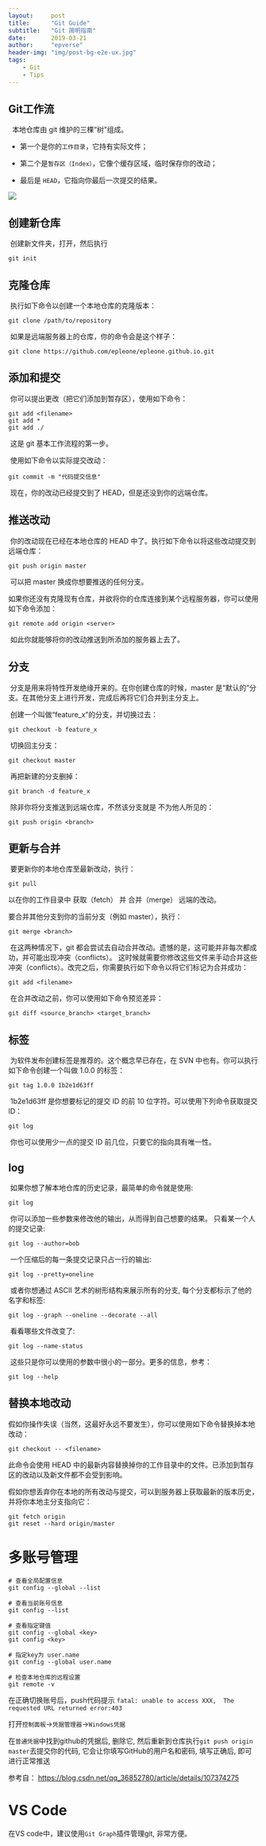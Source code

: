 ```yaml
---
layout:     post
title:      "Git Guide"
subtitle:   "Git 简明指南"
date:       2019-03-21
author:     "epverse"
header-img: "img/post-bg-e2e-ux.jpg"
tags:
    - Git
    - Tips
---
```




## Git工作流

​                                                            ​                                                                                                                                                                                                                                                                                             		     		     		     		     		     		     		     		     		     	     本地仓库由 git 维护的三棵“树”组成。

- 第一个是你的`工作目录`，它持有实际文件；

- 第二个是`暂存区（Index）`，它像个缓存区域，临时保存你的改动；

- 最后是 `HEAD`，它指向你最后一次提交的结果。



![](https://raw.githubusercontent.com/epleone/epleone.github.io/master/img/git_workflow.png) 



## 创建新仓库

​                                                                                                                                                                                                                                                                                                                                                          		     		     		     		     		     		     		     		     		     	     创建新文件夹，打开，然后执行

```shell
git init
```



## 克隆仓库

​                                                                                                                                                                                                                                                                                                                                                          		     		     		     		     		     		     		     		     		     	     执行如下命令以创建一个本地仓库的克隆版本：

```shell
git clone /path/to/repository
```

​                                                                                                                                                                                                                                                                                                                                                          		     		     		     		     		     		     		     		     		     	     如果是远端服务器上的仓库，你的命令会是这个样子：

``` shell
git clone https://github.com/epleone/epleone.github.io.git
```



## 添加和提交

​                                                                                                                                                                                                                                                                                                                                                          		     		     		     		     		     		     		     		     		     	     你可以提出更改（把它们添加到暂存区），使用如下命令：

``` shell
git add <filename>
git add *
git add ./
```

​                                                                                                                                                                                                                                                                                                                                                          		     		     		     		     		     		     		     		     		     	     这是 git 基本工作流程的第一步。



​                                                                                                                                                                                                                                                                                                                                                          		     		     		     		     		     		     		     		     		     	     使用如下命令以实际提交改动：

``` shell
git commit -m "代码提交信息"
```

​                                                                                                                                                                                                                                                                                                                                                          		     		     		     		     		     		     		     		     		     	     现在，你的改动已经提交到了 HEAD，但是还没到你的远端仓库。



## 推送改动

​                                                                                                                                                                                                                                                                                                                                                          		     		     		     		     		     		     		     		     		     	     你的改动现在已经在本地仓库的 HEAD 中了。执行如下命令以将这些改动提交到远端仓库：

``` shell
git push origin master
```

​                                                                                                                                                                                                                                                                                                                                                          		     		     		     		     		     		     		     		     		     	     可以把 master 换成你想要推送的任何分支。

​                                                                                                                                                                                                                                                                                                                                                          		     		     		     		     		     		     		     		     		     	     如果你还没有克隆现有仓库，并欲将你的仓库连接到某个远程服务器，你可以使用如下命令添加：

``` shell
git remote add origin <server>
```

​                                                                                                                                                                                                                                                                                                                                                          		     		     		     		     		     		     		     		     		     	     如此你就能够将你的改动推送到所添加的服务器上去了。



## 分支

​                                                                                                                                                                                                                                                                                                                                                          		     		     		     		     		     		     		     		     		     	     分支是用来将特性开发绝缘开来的。在你创建仓库的时候，master 是“默认的”分支。在其他分支上进行开发，完成后再将它们合并到主分支上。

​                                                                                                                                                                                                                                                                                                                                                          		     		     		     		     		     		     		     		     		     	     创建一个叫做“feature_x”的分支，并切换过去：

``` shell
git checkout -b feature_x
```

​                                                                                                                                                                                                                                                                                                                                                          		     		     		     		     		     		     		     		     		     	     切换回主分支：

```shell
git checkout master
```

​                                                                                                                                                                                                                                                                                                                                                          		     		     		     		     		     		     		     		     		     	     再把新建的分支删掉：

```shell
git branch -d feature_x
```

​                                                                                                                                                                                                                                                                                                                                                          		     		     		     		     		     		     		     		     		     	     除非你将分支推送到远端仓库，不然该分支就是 不为他人所见的：

``` shell
git push origin <branch>
```



## 更新与合并

​                                                                                                                                                                                                                                                                                                                                                          		     		     		     		     		     		     		     		     		     	     要更新你的本地仓库至最新改动，执行：

``` shell
git pull
```

以在你的工作目录中 获取（fetch） 并 合并（merge） 远端的改动。

要合并其他分支到你的当前分支（例如 master），执行：

``` shell
git merge <branch>
```

​                                                                                                                                                                                                                                                                                                                                                          		     		     		     		     		     		     		     		     		     	     在这两种情况下，git 都会尝试去自动合并改动。遗憾的是，这可能并非每次都成功，并可能出现冲突（conflicts）。 这时候就需要你修改这些文件来手动合并这些冲突（conflicts）。改完之后，你需要执行如下命令以将它们标记为合并成功：

``` shell
git add <filename>
```

​                                                                                                                                                                                                                                                                                                                                                          		     		     		     		     		     		     		     		     		     	     在合并改动之前，你可以使用如下命令预览差异：

```shell
git diff <source_branch> <target_branch>
```



## 标签

​                                                                                                                                                                                                                                                                                                                                                          		     		     		     		     		     		     		     		     		     	     为软件发布创建标签是推荐的。这个概念早已存在，在 SVN 中也有。你可以执行如下命令创建一个叫做 1.0.0 的标签：

``` shell
git tag 1.0.0 1b2e1d63ff
```

​                                                                                                                                                                                                                                                                                                                                                          		     		     		     		     		     		     		     		     		     	     1b2e1d63ff 是你想要标记的提交 ID 的前 10 位字符。可以使用下列命令获取提交 ID：

``` shell
git log
```

​                                                                                                                                                                                                                                                                                                                                                          		     		     		     		     		     		     		     		     		     	     你也可以使用少一点的提交 ID 前几位，只要它的指向具有唯一性。



## log

​                                                                                                                                                                                                                                                                                                                                                          		     		     		     		     		     		     		     		     		     	     如果你想了解本地仓库的历史记录，最简单的命令就是使用:

```shell
git log
```

​                                                                                                                                                                                                                                                                                                                                                          		     		     		     		     		     		     		     		     		     	     你可以添加一些参数来修改他的输出，从而得到自己想要的结果。 只看某一个人的提交记录:

```shell
git log --author=bob
```

​                                                                                                                                                                                                                                                                                                                                                          		     		     		     		     		     		     		     		     		     	     一个压缩后的每一条提交记录只占一行的输出:

```shell
git log --pretty=oneline
```

​                                                                                                                                                                                                                                                                                                                                                          		     		     		     		     		     		     		     		     		     	     或者你想通过 ASCII 艺术的树形结构来展示所有的分支, 每个分支都标示了他的名字和标签:

```shell
git log --graph --oneline --decorate --all
```

​                                                                                                                                                                                                                                                                                                                                                          		     		     		     		     		     		     		     		     		     	     看看哪些文件改变了:

```shell
git log --name-status
```

​                                                                                                                                                                                                                                                                                                                                                          		     		     		     		     		     		     		     		     		     	     这些只是你可以使用的参数中很小的一部分。更多的信息，参考：

```shell
git log --help
```



## 替换本地改动

​                                                                                                                                                                                                                                                                                                                                                          		     		     		     		     		     		     		     		     		     	     假如你操作失误（当然，这最好永远不要发生），你可以使用如下命令替换掉本地改动：

```shell
git checkout -- <filename>
```

此命令会使用 HEAD 中的最新内容替换掉你的工作目录中的文件。已添加到暂存区的改动以及新文件都不会受到影响。

假如你想丢弃你在本地的所有改动与提交，可以到服务器上获取最新的版本历史，并将你本地主分支指向它：

```shell
git fetch origin
git reset --hard origin/master
```



# 多账号管理

```shell
# 查看全局配置信息
git config --global --list

# 查看当前账号信息
git config --list

# 查看指定键值
git config --global <key>
git config <key>

# 指定key为 user.name
git config --global user.name

# 检查本地仓库的远程设置
git remote -v

```



在正确切换账号后，push代码提示 `fatal: unable to access XXX,  The requested URL returned error:403`

打开`控制面板`->`凭据管理器`->`Windows凭据`

在`普通凭据`中找到github的凭据后, 删除它, 然后重新到仓库执行`git push origin master`去提交你的代码, 它会让你填写GitHub的用户名和密码, 填写正确后, 即可进行正常推送

参考自： https://blog.csdn.net/qq_36852780/article/details/107374275



# VS Code 

在VS code中，建议使用`Git Graph`插件管理git, 非常方便。

